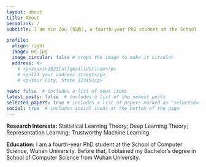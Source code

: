 ```yaml
---
layout: about
title: About
permalink: /
subtitle: I am Xin Zou (邹鑫), a fourth-year PhD student at the School of Computer Science, <a href='https://en.whu.edu.cn/'>Wuhan University</a>.

profile:
  align: right
  image: me.jpg
  image_circular: false # crops the image to make it circular
  address: #>
    # <p>zouxin2021[at]gmail[dot]com</p>
    # <p>123 your address street</p>
    # <p>Your City, State 12345</p>

news: false  # includes a list of news items
latest_posts: false  # includes a list of the newest posts
selected_papers: true # includes a list of papers marked as "selected={true}"
social: true  # includes social icons at the bottom of the page
---
```


**Research Interests:** Statistical Learning Theory; Deep Learning Theory; Representation Learning; Trustworthy Machine Learning.

**Education:** I am a fourth-year PhD student at the School of Computer Science, Wuhan University. Before that, I obtained my Bachelor’s degree in School of Computer Science from Wuhan University.

<!-- Write your biography here. Tell the world about yourself. Link to your favorite [subreddit](http://reddit.com). You can put a picture in, too. The code is already in, just name your picture `prof_pic.jpg` and put it in the `img/` folder.

Put your address / P.O. box / other info right below your picture. You can also disable any of these elements by editing `profile` property of the YAML header of your `_pages/about.md`. Edit `_bibliography/papers.bib` and Jekyll will render your [publications page](/al-folio/publications/) automatically.

Link to your social media connections, too. This theme is set up to use [Font Awesome icons](http://fortawesome.github.io/Font-Awesome/) and [Academicons](https://jpswalsh.github.io/academicons/), like the ones below. Add your Facebook, Twitter, LinkedIn, Google Scholar, or just disable all of them. -->
